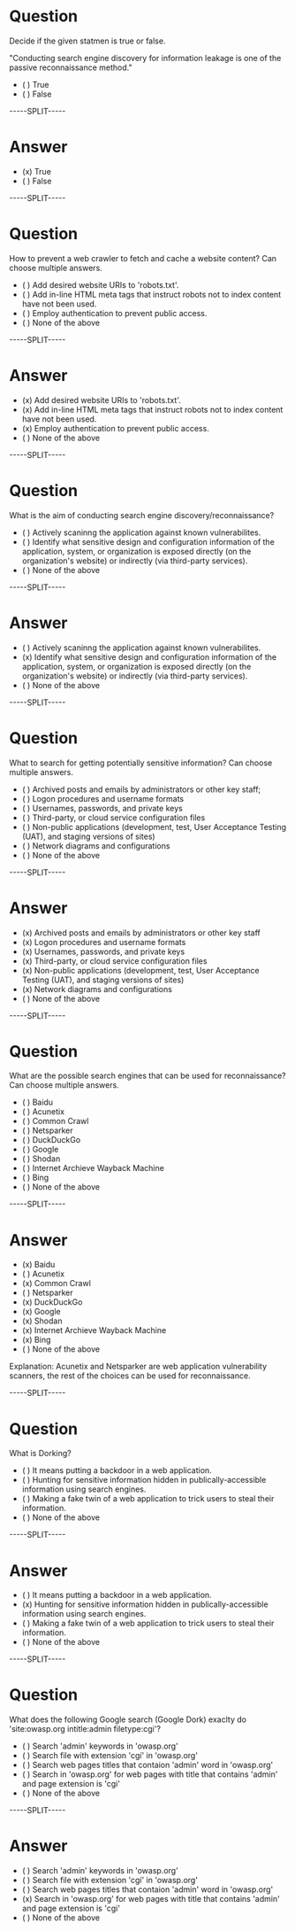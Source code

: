 # Question

Decide if the given statmen is true or false.

"Conducting search engine discovery for information leakage is one of the passive reconnaissance method."

* ( ) True
* ( ) False

-----SPLIT-----

# Answer

* (x) True
* ( ) False


-----SPLIT-----

# Question

How to prevent a web crawler to fetch and cache a website content? Can choose multiple answers.

* ( ) Add desired website URIs to 'robots.txt'.
* ( ) Add in-line HTML meta tags that instruct robots not to index content have not been used.
* ( ) Employ authentication to prevent public access.
* ( ) None of the above 

-----SPLIT-----

# Answer

* (x) Add desired website URIs to 'robots.txt'.
* (x) Add in-line HTML meta tags that instruct robots not to index content have not been used.
* (x) Employ authentication to prevent public access.
* ( ) None of the above 

-----SPLIT-----

# Question

What is the aim of conducting search engine discovery/reconnaissance?

* ( ) Actively scaninng the application against known vulnerabilites.
* ( ) Identify what sensitive design and configuration information of the application, system, or organization is exposed directly (on the organization's website) or indirectly (via third-party services).
* ( ) None of the above 

-----SPLIT-----

# Answer

* ( ) Actively scaninng the application against known vulnerabilites.
* (x) Identify what sensitive design and configuration information of the application, system, or organization is exposed directly (on the organization's website) or indirectly (via third-party services).
* ( ) None of the above 

-----SPLIT-----

# Question

What to search for getting potentially sensitive information? Can choose multiple answers.

* ( ) Archived posts and emails by administrators or other key staff;
* ( ) Logon procedures and username formats
* ( ) Usernames, passwords, and private keys
* ( ) Third-party, or cloud service configuration files
* ( ) Non-public applications (development, test, User Acceptance Testing (UAT), and staging versions of sites)
* ( ) Network diagrams and configurations
* ( ) None of the above

-----SPLIT-----

# Answer

* (x) Archived posts and emails by administrators or other key staff
* (x) Logon procedures and username formats
* (x) Usernames, passwords, and private keys
* (x) Third-party, or cloud service configuration files
* (x) Non-public applications (development, test, User Acceptance Testing (UAT), and staging versions of sites)
* (x) Network diagrams and configurations
* ( ) None of the above


-----SPLIT-----

# Question

What are the possible search engines that can be used for reconnaissance? Can choose multiple answers.

* ( ) Baidu
* ( ) Acunetix
* ( ) Common Crawl
* ( ) Netsparker
* ( ) DuckDuckGo
* ( ) Google
* ( ) Shodan
* ( ) Internet Archieve Wayback Machine
* ( ) Bing
* ( ) None of the above

-----SPLIT-----

# Answer

* (x) Baidu
* ( ) Acunetix
* (x) Common Crawl
* ( ) Netsparker
* (x) DuckDuckGo
* (x) Google
* (x) Shodan
* (x) Internet Archieve Wayback Machine
* (x) Bing
* ( ) None of the above

Explanation: Acunetix and Netsparker are web application vulnerability scanners, the rest of the choices can be used for reconnaissance.

-----SPLIT-----


# Question

What is Dorking?

* ( ) It means putting a backdoor in a web application.
* ( ) Hunting for sensitive information hidden in publically-accessible information using search engines.
* ( ) Making a fake twin of a web application to trick users to steal their information. 
* ( ) None of the above

-----SPLIT-----

# Answer

* ( ) It means putting a backdoor in a web application.
* (x) Hunting for sensitive information hidden in publically-accessible information using search engines.
* ( ) Making a fake twin of a web application to trick users to steal their information. 
* ( ) None of the above

-----SPLIT-----

# Question

What does the following Google search (Google Dork) exaclty do 'site:owasp.org intitle:admin filetype:cgi'?

* ( ) Search 'admin' keywords in 'owasp.org'
* ( ) Search file with extension 'cgí' in 'owasp.org'
* ( ) Search web pages titles that contaion 'admin' word in 'owasp.org'
* ( ) Search in 'owasp.org' for web pages with title that contains 'admin' and page extension is 'cgi'
* ( ) None of the above

-----SPLIT-----

# Answer

* ( ) Search 'admin' keywords in 'owasp.org'
* ( ) Search file with extension 'cgí' in 'owasp.org'
* ( ) Search web pages titles that contaion 'admin' word in 'owasp.org'
* (x) Search in 'owasp.org' for web pages with title that contains 'admin' and page extension is 'cgi'
* ( ) None of the above
